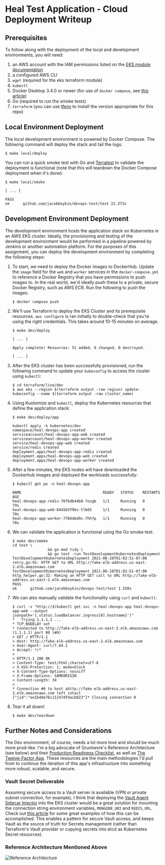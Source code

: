 # Heal Test Application - Cloud Deployment Writeup

## Prerequisites

To follow along with the deployment of the local and development environments, you will need:
1. an AWS account with the IAM permissions listed on the [EKS module documentation](https://github.com/terraform-aws-modules/terraform-aws-eks/blob/master/docs/iam-permissions.md)
1. a configured AWS CLI
1. `wget` (required for the eks terraform module)
1. `kubectl`
1. Docker Desktop 3.4.0 or newer (for use of `docker compose`, see [this article](https://docs.docker.com/compose/cli-command/))
1. Go (required to run the smoke tests)
1. `terraform` (you can use [tfenv](https://github.com/tfutils/tfenv) to install the version appropriate for this repo)

## Local Environment Deployment

The local development environment is powered by Docker Compose. The following command will deploy the stack and tail the logs:

```
$ make local/deploy
```

You can run a quick smoke test with Go and [Terratest](https://terratest.gruntwork.io/) to validate the deployment is functional (note that this will teardown the Docker Compose deployment when it's done):

```
$ make local/smoke 

[ ... ]

PASS
ok      github.com/jacobboykin/devops-test/test 22.373s
```

## Development Environment Deployment

The development environment hosts the application stack on Kubernetes in an AWS EKS cluster. Ideally, the provisioning and testing of the development environment would be performed in a pipeline powered by Jenkins or another automation platform. For the purposes of this assignment, you can deploy the development environment by completing the following steps:

1. To start, we need to deploy the Docker images to DockerHub. Update the `image` field for the `web` and `worker` services in the `docker-compose.yml` to reference a Docker Registry that you have permissions to push images to. In the real world, we'd ideally push these to a private, secure Docker Registry, such as AWS ECR. Run the following to push the images:
    ```
    $ docker compose push
    ```

1. We'll use Terraform to deploy the EKS Cluster and its prerequisite resources. `aws configure` is ran initially to double-check that you're using the right credentials. This takes around 10-15 minutes on average. 
    ```
    $ make dev/deploy

    [ ... ]

    Apply complete! Resources: 51 added, 0 changed, 0 destroyed.

    [ ... ]
    ```
1. After the EKS cluster has been successfully provisioned, run the following command to update your `kubeconfig` to access the cluster using `kubectl`:
    ```
    $ cd terraform/live/dev
    $ aws eks --region $(terraform output -raw region) update-kubeconfig --name $(terraform output -raw cluster_name)
    ```
1. Using Kustomize and `kubectl`, deploy the Kubernetes resources that define the application stack:
    ```
    $ make dev/deploy/app

    kubectl apply -k kubernetes/dev
    namespace/heal-devops-app created
    serviceaccount/heal-devops-app-web created
    serviceaccount/heal-devops-app-worker created
    service/heal-devops-app-web created
    service/redis created
    deployment.apps/heal-devops-app-redis created
    deployment.apps/heal-devops-app-web created
    deployment.apps/heal-devops-app-worker created
    ```
1. After a few minutes, the EKS nodes will have downloaded the Dockerhub images and deployed the workloads successfully:
    ```
    $ kubectl get po -n heal-devops-app

    NAME                                     READY   STATUS    RESTARTS   AGE
    heal-devops-app-redis-76fbdb44b8-7nsgb   1/1     Running   0          79s
    heal-devops-app-web-8445b5f9bc-tlb65     1/1     Running   0          78s
    heal-devops-app-worker-77664bd9c-7hh7p   1/1     Running   0          78s
    ```
1. We can validate the application is functional using the Go smoke test:
    ```
    $ make dev/smoke     
    cd test \
                    && go mod tidy \
                    && go test -run TestDevelopmentKubernetesDeployment
    TestDevelopmentKubernetesDeployment 2021-06-28T01:02:51-07:00 retry.go:91: HTTP GET to URL http://fake-elb-address.us-east-2.elb.amazonaws.com
    TestDevelopmentKubernetesDeployment 2021-06-28T01:02:51-07:00 http_helper.go:32: Making an HTTP GET call to URL http://fake-elb-address.us-east-2.elb.amazonaws.com
    PASS
    ok      github.com/jacobboykin/devops-test/test 1.550s
    ```
1. We can also manually validate the functionality using `curl` and `kubectl`:
    ```
    $ curl -v "http://$(kubectl get svc -n heal-devops-app heal-devops-app-web --output jsonpath='{.status.loadBalancer.ingress[0].hostname}')"
    *   Trying 1.1.1.1 ...
    * TCP_NODELAY set
    * Connected to http://fake-elb-address.us-east-2.elb.amazonaws.com (1.1.1.1) port 80 (#0)
    > GET / HTTP/1.1
    > Host: http://fake-elb-address.us-east-2.elb.amazonaws.com
    > User-Agent: curl/7.64.1
    > Accept: */*
    > 
    < HTTP/1.1 200 OK
    < Content-Type: text/html;charset=utf-8
    < X-XSS-Protection: 1; mode=block
    < X-Content-Type-Options: nosniff
    < X-Frame-Options: SAMEORIGIN
    < Content-Length: 34
    < 
    * Connection #0 to host ahttp://fake-elb-address.us-east-2.elb.amazonaws.com left intact
    {"jid":"ee1b4de76c11247dfdacb823"}* Closing connection 0
    ```
1. Tear it all down!
    ```
    $ make dev/teardown
    ```

## Further Notes and Considerations

The Dev environment, of course, needs a lot more love and should be much more prod-like. I'm a big advocate of Gruntwork's Reference Architecture (see below) and their [Production Readiness Checklist](https://gruntwork.io/devops-checklist/), as well as [The Twelve-Factor App](https://12factor.net/). These resources are the main methodologies I'd pull from to continue the iteration of this app's infrastructure into something more robust, scalable, and secure.

### Vault Secret Deliverable

Assuming secure access to a Vault server is available (VPN or private subnet connection, for example), I think that deploying the [Vault Agent Sidecar Injector](https://www.vaultproject.io/docs/platform/k8s/injector) into the EKS cluster would be a great solution for mounting the connection string environment variables, `MONGODB_URI` and `REDIS_URL`. Check out [this article](https://www.vaultproject.io/docs/platform/k8s/injector/examples) for some great examples of how this can be accomplished. This enables a pattern for secure Vault access, and keeps Vault as the source of truth for Secrets management (rather than Terraform's Vault provider or copying secrets into etcd as Kubernetes Secret resources).

### Reference Architecture Mentioned Above

![Reference Architecture](https://gruntwork.io/assets/img/ref-arch/gruntwork-landing-zone-ref-arch.png)